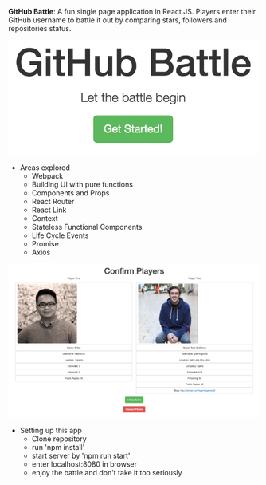 **GitHub Battle**: A fun single page application in React.JS. Players enter their
GitHub username to battle it out by comparing stars, followers and repositories
status.

![alt text](markdown/intro1.png?raw=true "Logo Title Text 1")


* Areas explored
  * Webpack
  * Building UI with pure functions
  * Components and Props
  * React Router
  * React Link
  * Context             
  * Stateless Functional Components
  * Life Cycle Events
  * Promise
  * Axios

![alt text](markdown/intro2.png?raw=true "Logo Title Text 1")

  * Setting up this app
    * Clone repository
    * run 'npm install'
    * start server by 'npm run start'
    * enter localhost:8080 in browser
    * enjoy the battle and don't take it too seriously
